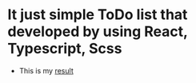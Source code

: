 # It just simple ToDo list that developed by using React, Typescript, Scss
- This is my [result](https://ich-kirich.github.io/ToDo-List/build/)
